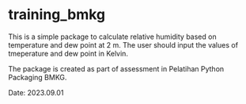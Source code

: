 # training_bmkg
This is a simple package to calculate relative humidity based on temperature and dew point at 2 m. 
The user should input the values of tmeperature and dew point in Kelvin. 

The package is created as part of assessment in Pelatihan Python Packaging BMKG.

Date: 2023.09.01
